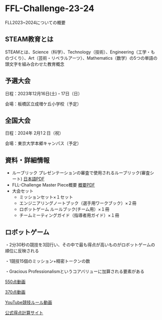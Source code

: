 # FFL-Challenge-23-24
FLL2023~2024についての概要
## STEAM教育とは
STEAMとは、Science（科学）、Technology（技術）、Engineering（工学・ものづくり）、Art（芸術・リベラルアーツ）、Mathematics（数学）の5つの単語の頭文字を組み合わせた教育概念

## 予選大会
日程：2023年12月16日(土)・17日（日）

会場：板橋区立成増ケ丘小学校（予定）

## 全国大会
日程：2024年 2月1２日（祝）

会場：東京大学本郷キャンパス（予定）

## 資料・詳細情報
- ルーブリック
  プレゼンテーションの審査で使用されるルーブリック(審査シート)
  [日本語PDF](https://firstjapan.jp/first2/wp-content/uploads/2022/09/%E3%83%AB%E3%83%BC%E3%83%96%E3%83%AA%E3%83%83%E3%82%AF2021_%E6%97%A5%E6%9C%AC%E8%AA%9E-2.pdf)
- FLL-Challenge Master Piece概要
  [概要PDF](https://firstjapan.jp/first2/wp-content/uploads/2023/08/FLL-Challenge%E6%A6%82%E8%A6%81.pdf)
- 大会セット
  - ミッションセット×１セット
  - エンジニアリングノートブック（選手用ワークブック）×２冊
  - ロボットゲーム ルールブック(チーム用）×１冊
  - チームミーティングガイド（指導者用ガイド）×１冊
## ロボットゲーム
  ・2分30秒の競技を3回行い、その中で最も得点が高いものがロボットゲームの順位に反映される
  
  ・1競技15個のミッション+精密トークンの数
  
  ・Gracious Professionalismというコアバリューに加算される要素がある
  
  [550点動画](https://www.youtube.com/watch?v=8oMvZqAUF04&t=44s)
  
  [370点動画](https://www.youtube.com/watch?v=fugKmRSWE0o)
  
  [YouTube競技ルール動画](https://www.youtube.com/watch?v=zI_vz9YUw1g)
  
  [公式得点計算サイト](https://eventhub.firstinspires.org/scoresheet)

